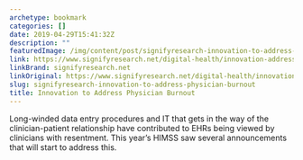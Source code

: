 ```yaml
---
archetype: bookmark
categories: []
date: 2019-04-29T15:41:32Z
description: ""
featuredImage: /img/content/post/signifyresearch-innovation-to-address-physician-burnout.jpg
link: https://www.signifyresearch.net/digital-health/innovation-address-physician-burnout/
linkBrand: signifyresearch.net
linkOriginal: https://www.signifyresearch.net/digital-health/innovation-address-physician-burnout/
slug: signifyresearch-innovation-to-address-physician-burnout
title: Innovation to Address Physician Burnout
---
```

Long-winded data entry procedures and IT that gets in the way of the clinician-patient relationship have contributed to EHRs being viewed by clinicians with resentment. This year’s HIMSS saw several announcements that will start to address this.